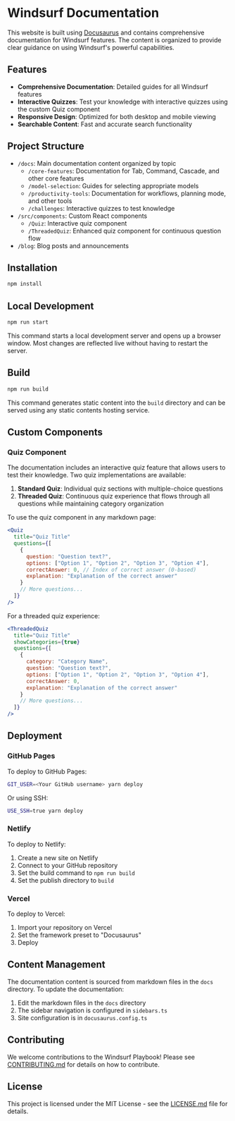 # Windsurf Documentation

This website is built using [Docusaurus](https://docusaurus.io/) and contains comprehensive documentation for Windsurf features. The content is organized to provide clear guidance on using Windsurf's powerful capabilities.

## Features

- **Comprehensive Documentation**: Detailed guides for all Windsurf features
- **Interactive Quizzes**: Test your knowledge with interactive quizzes using the custom Quiz component
- **Responsive Design**: Optimized for both desktop and mobile viewing
- **Searchable Content**: Fast and accurate search functionality

## Project Structure

- `/docs`: Main documentation content organized by topic
  - `/core-features`: Documentation for Tab, Command, Cascade, and other core features
  - `/model-selection`: Guides for selecting appropriate models
  - `/productivity-tools`: Documentation for workflows, planning mode, and other tools
  - `/challenges`: Interactive quizzes to test knowledge
- `/src/components`: Custom React components
  - `/Quiz`: Interactive quiz component
  - `/ThreadedQuiz`: Enhanced quiz component for continuous question flow
- `/blog`: Blog posts and announcements

## Installation

```bash
npm install
```

## Local Development

```bash
npm run start
```

This command starts a local development server and opens up a browser window. Most changes are reflected live without having to restart the server.

## Build

```bash
npm run build
```

This command generates static content into the `build` directory and can be served using any static contents hosting service.

## Custom Components

### Quiz Component

The documentation includes an interactive quiz feature that allows users to test their knowledge. Two quiz implementations are available:

1. **Standard Quiz**: Individual quiz sections with multiple-choice questions
2. **Threaded Quiz**: Continuous quiz experience that flows through all questions while maintaining category organization

To use the quiz component in any markdown page:

```jsx
<Quiz 
  title="Quiz Title" 
  questions={[
    {
      question: "Question text?",
      options: ["Option 1", "Option 2", "Option 3", "Option 4"],
      correctAnswer: 0, // Index of correct answer (0-based)
      explanation: "Explanation of the correct answer"
    }
    // More questions...
  ]} 
/>
```

For a threaded quiz experience:

```jsx
<ThreadedQuiz 
  title="Quiz Title" 
  showCategories={true}
  questions={[
    {
      category: "Category Name",
      question: "Question text?",
      options: ["Option 1", "Option 2", "Option 3", "Option 4"],
      correctAnswer: 0,
      explanation: "Explanation of the correct answer"
    }
    // More questions...
  ]} 
/>
```

## Deployment

### GitHub Pages

To deploy to GitHub Pages:

```bash
GIT_USER=<Your GitHub username> yarn deploy
```

Or using SSH:

```bash
USE_SSH=true yarn deploy
```

### Netlify

To deploy to Netlify:

1. Create a new site on Netlify
2. Connect to your GitHub repository
3. Set the build command to `npm run build`
4. Set the publish directory to `build`

### Vercel

To deploy to Vercel:

1. Import your repository on Vercel
2. Set the framework preset to "Docusaurus"
3. Deploy

## Content Management

The documentation content is sourced from markdown files in the `docs` directory. To update the documentation:

1. Edit the markdown files in the `docs` directory
2. The sidebar navigation is configured in `sidebars.ts`
3. Site configuration is in `docusaurus.config.ts`

## Contributing

We welcome contributions to the Windsurf Playbook! Please see [CONTRIBUTING.md](CONTRIBUTING.md) for details on how to contribute.

## License

This project is licensed under the MIT License - see the [LICENSE.md](LICENSE.md) file for details.
